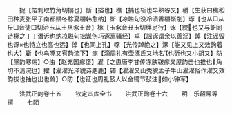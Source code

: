 <!-- { "loadSidebar": true } -->
　　捉【箔刺取竹角切搦也】斮【搤也】穛【捕也斩也早熟谷又】穱【生获曰穛稻田种麦张平子南都赋冬稌夏穱韩愈纳】斲【凉聮句没冷渍香穱斲削】琢【也从□从斤□音徒口切治玉从王从豕王音】椓【玉豖音丑玉切绊足行】诼【貌也又与斲同诗椓之丁丁谮诉也纳凉聮句拙谋伤巧诼离骚经】卓【謡诼谓余以善淫】踔【注谣毁也诼也特立也高也远】倬【也同上孔】啄【光传踔絶之】涿【能又见上又效韵着也大】斸【也鸟啄又宥韵流下】瘃【滴周礼有壶涿氏又地名也斫也又小鉏又】防【屋韵寒疡】○浊【赵充国瘃墯】濯【之患唐李甘传冻肤皲瘃又屋韵击也推也角切不淸浣也】擢【濯濯光泽貌诗麀鹿】镯【濯濯又山秃貌孟子牛山濯濯俗作濯又效韵拔也抽也出也耸】○防【也钲也周礼鼔人以金镯节鼔注如小钟军】

　　洪武正韵卷十五
　　钦定四库全书
　　洪武正韵卷十六
　　明　乐韶鳯等　撰
　　七陌

